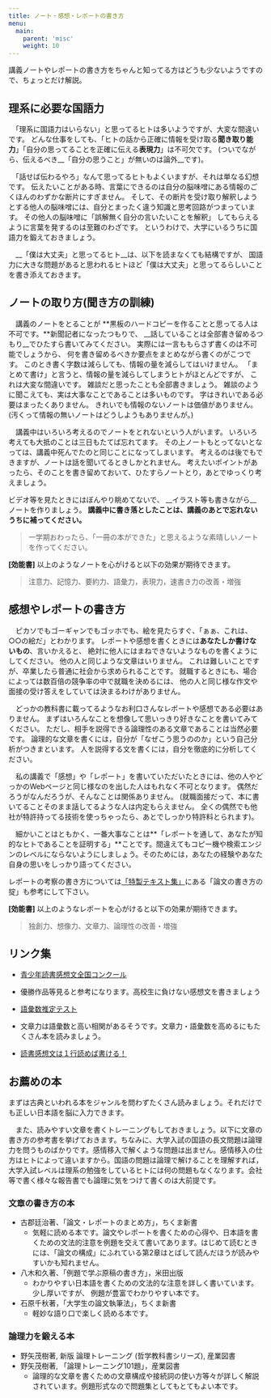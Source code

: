 ```yaml
---
title: ノート・感想・レポートの書き方
menu:
  main:
    parent: 'misc'
    weight: 10
---
```


講義ノートやレポートの書き方をちゃんと知ってる方はどうも少ないようですので、ちょっとだけ解説。

## 理系に必要な国語力
　「理系に国語力はいらない」と思ってるヒトは多いようですが、大変な間違いです。
どんな仕事をしても、「ヒトの話から正確に情報を受け取る**聞き取り能力**」「自分の思ってることを正確に伝える**表現力**」は不可欠です。
(ついでながら、伝えるべき__「自分の思うこと」が無いのは論外__です)。

　「話せば伝わるやろ」なんて思ってるヒトもよくいますが、それは単なる幻想です。
伝えたいことがある時、言葉にできるのは自分の脳味噌にある情報のごくほんのわずかな断片にすぎません。
そして、その断片を受け取り解釈しようとする他人の脳味噌には、自分とまったく違う知識と思考回路がつまっています。
その他人の脳味噌に「誤解無く自分の言いたいことを解釈」
してもらえるように言葉を発するのは至難のわざです。
というわけで、大学にいるうちに国語力を鍛えておきましょう。

　__「僕は大丈夫」と思ってるヒト__は、以下を読まなくても結構ですが、
国語力に大きな問題があると思われるヒトほど「僕は大丈夫」と思ってるらしいことを書き添えておきます。

## ノートの取り方(聞き方の訓練)

　講義のノートをとることが
**黒板のハードコピーを作ることと思ってる人は不可です。**新聞記者になったつもりで、
__話していることは全部書き留めるつもり__でひたすら書いてみてください。
実際には一言ももらさず書くのは不可能でしょうから、
何を書き留めるべきか要点をまとめながら書くのがこつです。
このとき書く字数は減らしても、情報の量を減らしてはいけません。
「まとめて書け」と言うと、情報の量を減らしてしまうヒトがほとんどですが、
これは大変な間違いです。
雑談だと思ったことも全部書きましょう。
雑談のように聞こえても、実は大事なことであることは多いものです。
字はきれいである必要はまったくありません。
きれいでも情報のないノートは価値がありません。
(汚くって情報の無いノートはどうしようもありませんが。)

　講義中はいろいろ考えるのでノートをとれないという人がいます。
いろいろ考えても大抵のことは三日もたてば忘れてます。
その上ノートもとってないとなっては、講義中死んでたのと同じことになってしまいます。
考えるのは後でもできますが、ノートは話を聞いてるときしかとれません。
考えたいポイントがあったら、そのことを書き留めておいて、ひたすらノートとり，あとでゆっくり考えましょう。

 ビデオ等を見たときにはぼんやり眺めてないで、
__イラスト等も書きながら__ノートを作りましょう。
**講義中に書き落としたことは、講義のあとで忘れないうちに補ってください。**

> 一学期おわったら、「一冊の本ができた」と思えるような素晴しいノートを作ってください。


**[効能書]** 以上のようなノートを心がけると以下の効果が期待できます。

> 注意力、記憶力、要約力、語彙力，表現力，速書き力の改善・増強

## 感想やレポートの書き方

　ピカソでもゴーギャンでもゴッホでも、絵を見たらすぐ、「ぁぁ、これは、○○の絵だ」とわかります。
レポートや感想を書くときには**あなたしか書けないもの**、言いかえると、
絶対に他人にはまねできないようなものを書くようにしてください。
他の人と同じような文章はいりません。
これは難しいことですが、卒業したら普通に社会から求められることです。
就職するときにも、場合によっては数百倍の競争率の中で就職を決めるには、
他の人と同じ様な作文や面接の受け答えをしていては決まるわけがありません。

　どっかの教科書に載ってるようなお利口さんなレポートや感想である必要はありません。
まずはいろんなことを想像して思いっきり好きなことを書いてみてください。
ただし、相手を説得できる論理性のある文章であることは当然必要です。
論理的な文章を書くには，自分が「なぜこう思うののか」という自己分析がつきまといます。
人を説得する文を書くには，自分を徹底的に分析してください。

　私の講義で「感想」や「レポート」を書いていただいたときには、他の人やどっかのWebページと同じ様なのを出した人はもれなく不可となります。
偶然だろうがなんだろうが、そんなことは関係ありません。
(就職面接だって、本に書いてることそのまま話してるような人は内定もらえません。
全くの偶然でも他社が特許持ってる技術を使っちゃったら、あとでしっかり特許料とられます)。

　細かいことはともかく、一番大事なことは**「レポートを通して、あなたが知的なヒトであることを証明する」**ことです。間違えてもコピー機や検索エンジンのレベルにならないようにしましょう。そのためには，あなたの経験やあなた自身の思いをしっかり語ってください。

レポートの考察の書き方については[「特製テキスト集」](/misc/texts)にある「論文の書き方の掟」も参考にして下さい。

**[効能書]** 以上のようなレポートを心がけると以下の効果が期待できます。

> 独創力、想像力、文章力、論理性の改善・増強

## リンク集
- [青少年読書感想文全国コンクール](http://www.dokusyokansoubun.jp/)
 + 優勝作品等見ると参考になります。高校生に負けない感想文を書きましょう
- [語彙数推定テスト](http://www.kecl.ntt.co.jp/icl/mtg/goitokusei/goi-test.html)
 + 文章力は語彙数と高い相関があるそうです。文章力・語彙数を高めるにもたくさん本を読みましょう。
- [読書感想文は１行読めば書ける！](http://www.ne.jp/asahi/ymgs/hon/index03_kansou.htm)


## お薦めの本

まずは古典といわれる本をジャンルを問わずたくさん読みましょう。それだけでも正しい日本語を脳に入力できます。

　また、読みやすい文章を書くトレーニングもしておきましょう。以下に文章の書き方の参考書を挙げておきます。ちなみに、大学入試の国語の長文問題は論理力を問うものばかりです。感情移入で解くような問題は出ません。感情移入の仕方はヒトによって違いますから。国語の問題は論理で解けることを理解すれば，大学入試レベルは理系の勉強をしているヒトには何の問題もなくなります。会社等で書く様々な報告書でも論理に気をつけて書くのは大前提です。

### 文章の書き方の本

- 古郡廷治著、「論文・レポートのまとめ方」，ちくま新書
	- 気軽に読める本です。論文やレポートを書くための心得や、日本語を書くための文法的注意を例題を交えて書いてあります。はじめて読むときには、「論文の構成」にふれている第2章はとばして読んだほうが読みやすいかも知れません。
- 八木和久著、「例題で学ぶ原稿の書き方」，米田出版
	- わかりやすい日本語を書くための文法的な注意を詳しく書いています。少し厚いですが、 例題が豊富でわかりやすい本です。
- 石原千秋著，「大学生の論文執筆法」，ちくま新書
	- 軽妙な語り口で楽しく読める本です。

### 論理力を鍛える本

- 野矢茂樹著, 新版 論理トレーニング (哲学教科書シリーズ), 産業図書
- 野矢茂樹著, 「論理トレーニング101題」，産業図書
	- 論理的な文章を書くための文章構成や接続詞の使い方等々が詳しく解説されています。例題形式なので問題集としてもとてもよい本です。
